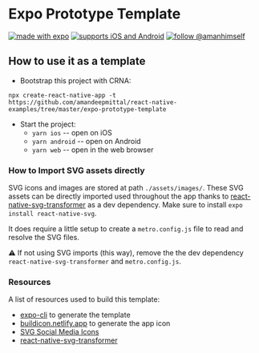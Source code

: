 # Expo Prototype Template

[![made with expo](https://img.shields.io/badge/MADE%20WITH%20EXPO-000.svg?style=for-the-badge&logo=expo&labelColor=4630eb&logoWidth=20)](https://github.com/expo/expo) [![supports iOS and Android](https://img.shields.io/badge/Platforms-Native-4630EB.svg?style=for-the-badge&logo=EXPO&labelColor=000&logoColor=fff)](https://github.com/expo/expo) [![follow @amanhimself](https://img.shields.io/twitter/follow/amanhimself.svg?style=for-the-badge&logo=TWITTER&logoColor=FFFFFF&labelColor=00aced&logoWidth=20&color=lightgray)](https://twitter.com/amanhimself)

## How to use it as a template

- Bootstrap this project with CRNA:

```shell
npx create-react-native-app -t https://github.com/amandeepmittal/react-native-examples/tree/master/expo-prototype-template
```

- Start the project:
  - `yarn ios` -- open on iOS
  - `yarn android` -- open on Android
  - `yarn web` -- open in the web browser

### How to Import SVG assets directly

SVG icons and images are stored at path `./assets/images/`. These SVG assets can be directly imported used throughout the app thanks to [react-native-svg-transformer](https://github.com/kristerkari/react-native-svg-transformer) as a dev dependency. Make sure to install `expo install react-native-svg`.

It does require a little setup to create a `metro.config.js` file to read and resolve the SVG files.

⚠️ If not using SVG imports (this way), remove the the dev dependency `react-native-svg-transformer` and `metro.config.js`.

### Resources

A list of resources used to build this template:

- [expo-cli](https://www.npmjs.com/package/expo-cli) to generate the template
- [buildicon.netlify.app](https://buildicon.netlify.app/?color=white) to generate the app icon
- [SVG Social Media Icons](https://www.flaticon.com/packs/social-media-87)
- [react-native-svg-transformer](https://github.com/kristerkari/react-native-svg-transformer)
